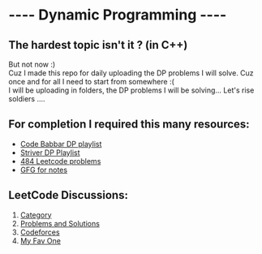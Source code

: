 # ----  Dynamic Programming  ----
## The hardest topic isn't it ? (in C++)

But not now :)
<br/>
Cuz I made this repo for daily uploading the DP problems I will solve. Cuz once and for all I need to start from somewhere :(
<br/>
I will be uploading in folders, the DP problems I will be solving... Let's rise soldiers ....

## For completion I required this many resources: 

- [Code Babbar DP playlist](https://www.youtube.com/watch?v=PGsgv6nXhLw&list=PLDzeHZWIZsTomOPnCiU3J95WufjE36wsb)
- [Striver DP Playlist](https://www.youtube.com/watch?v=tyB0ztf0DNY&list=PLgUwDviBIf0qUlt5H_kiKYaNSqJ81PMMY&index=2)
- [484 Leetcode problems](https://leetcode.com/tag/dynamic-programming/)
- [GFG for notes](https://www.geeksforgeeks.org/what-is-memoization-a-complete-tutorial/?ref=lbp)

## LeetCode Discussions:

1. [Category](https://leetcode.com/discuss/general-discussion/1050391/Must-do-Dynamic-programming-Problems-Category-wise)
2. [Problems and Solutions](https://leetcode.com/discuss/general-discussion/662866/DP-for-Beginners-Problems-or-Patterns-or-Sample-Solutions)
3. [Codeforces](https://codeforces.com/blog/entry/67679)
4. [My Fav One](https://leetcode.com/discuss/general-discussion/1000929/solved-all-dynamic-programming-dp-problems-in-7-months)
